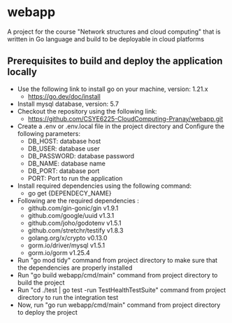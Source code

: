 
# webapp

A project for the course "Network structures and cloud computing" that is written in Go language and build to be deployable in cloud platforms


## Prerequisites to build and deploy the application locally

- Use the following link to install go on your machine, version: 1.21.x
    - https://go.dev/doc/install
- Install mysql database, version: 5.7
- Checkout the repository using the following link:
    - https://github.com/CSYE6225-CloudComputing-Pranay/webapp.git
- Create a .env or .env.local file in the project directory and Configure the following parameters:
    - DB_HOST: database host
    - DB_USER: database user
    - DB_PASSWORD: database password
    - DB_NAME: database name
    - DB_PORT: database port
    - PORT: Port to run the application
- Install required dependencies using the following command:
    - go get {DEPENDECY_NAME}
- Following are the required dependencies :
    - github.com/gin-gonic/gin v1.9.1
    - github.com/google/uuid v1.3.1
    - github.com/joho/godotenv v1.5.1
    - github.com/stretchr/testify v1.8.3
    - golang.org/x/crypto v0.13.0
    - gorm.io/driver/mysql v1.5.1
    - gorm.io/gorm v1.25.4
- Run "go mod tidy" command from project directory to make sure that the dependencies are properly installed
- Run "go build webapp/cmd/main" command from project directory to build the project
- Run "cd ./test | go test -run TestHealthTestSuite" command from project directory to run the integration test
- Now, run "go run webapp/cmd/main" command from project directory to deploy the project

